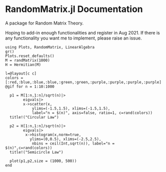 # RandomMatrix.jl Documentation

A package for Random Matrix Theory.

Hoping to add-in enough functionalities and register in Aug 2021. If there is any functionality you want me to implement, please raise an issue.
```@eval
using Plots, RandomMatrix, LinearAlgebra
gr()  
Plots.reset_defaults()  
M = randMatrix(1000)
H = Hermitian(M)

l=@layout[c c]
colors = [:red,:blue,:blue,:blue,:green,:green,:purple,:purple,:purple,:purple]
@gif for n = 1:10:1000
     
  p1 = M[1:n,1:n]/sqrt(n)|>
        eigvals|>
        x->scatter(x,
            ylims=(-1.5,1.5), xlims=(-1.5,1.5),
            label="n = $(n)", axis=false, ratio=1, c=rand(colors))
  title!("Circular Law")
    
  p2 = H[1:n,1:n]/sqrt(n)|>
        eigvals|>
         x->histogram(x,norm=true,
           ylims=(0,0.5), xlims=(-2.5,2.5),
            nbins = ceil(Int,sqrt(n)), label="n = $(n)",c=rand(colors))
  title!("Semicircle Law")  

  plot(p1,p2,size = (1000, 500))
end 

```
